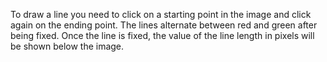 To draw a line you need to click on a starting point in the image and click again on the ending point.
The lines alternate between red and green after being fixed.
Once the line is fixed, the value of the line length in pixels will be shown below the image.
